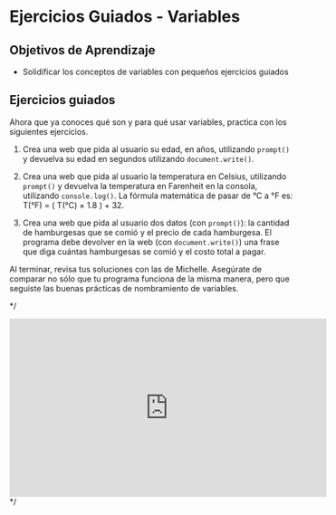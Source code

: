 # Ejercicios Guiados - Variables
## Objetivos de Aprendizaje
- Solidificar los conceptos de variables con pequeños ejercicios guiados

## Ejercicios guiados

Ahora que ya conoces qué son y para qué usar variables, practica con los siguientes ejercicios.

1. Crea una web que pida al usuario su edad, en años, utilizando `prompt()` y devuelva su edad en segundos utilizando `document.write()`.

2. Crea una web que pida al usuario la temperatura en Celsius, utilizando `prompt()` y devuelva la temperatura en Farenheit en la consola, utilizando `console.log()`. La fórmula matemática de pasar de °C a °F es: T(°F) = ( T(°C) × 1.8 ) + 32.

3. Crea una web que pida al usuario dos datos (con `prompt()`): la cantidad de hamburgesas que se comió y el precio de cada hamburgesa. El programa debe devolver en la web (con `document.write()`) una frase que diga cuántas hamburgesas se comió y el costo total a pagar.


Al terminar, revisa tus soluciones con las de Michelle. Asegúrate de comparar no sólo que tu programa funciona de la misma manera, pero que seguiste las buenas prácticas de nombramiento de variables.

*/
<iframe width="560" height="315" src="https://www.youtube.com/embed/_QTag-SbZ0o" frameborder="0" allowfullscreen></iframe>
*/
